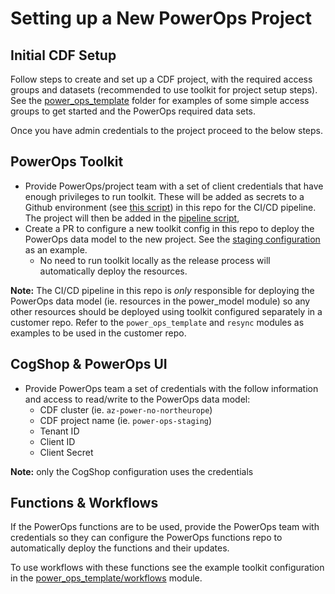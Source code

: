# Setting up a New PowerOps Project

## Initial CDF Setup

Follow steps to create and set up a CDF project, with the required access groups and datasets (recommended to use toolkit for project setup steps). See the [power_ops_template](toolkit/modules/power_ops_template/) folder for examples of some simple access groups to get started and the PowerOps required data sets.

Once you have admin credentials to the project proceed to the below steps.

## PowerOps Toolkit

- Provide PowerOps/project team with a set of client credentials that have enough privileges to run toolkit. These will be added as secrets to a Github environment (see [this script](scripts/update_gh_env_secrets.py)) in this repo for the CI/CD pipeline. The project will then be added in the [pipeline script](.github/workflows/toolkit-release.yml),
- Create a PR to configure a new toolkit config in this repo to deploy the PowerOps data model to the new project. See the [staging configuration](toolkit/config.staging.yaml) as an example.
  - No need to run toolkit locally as the release process will automatically deploy the resources.

**Note:** The CI/CD pipeline in this repo is *only* responsible for deploying the PowerOps data model (ie. resources in the power_model module) so any other resources should be deployed using toolkit configured separately in a customer repo. Refer to the `power_ops_template` and `resync` modules as examples to be used in the customer repo.

## CogShop & PowerOps UI

- Provide PowerOps team a set of credentials with the follow information and access to read/write to the PowerOps data model:
  - CDF cluster (ie. `az-power-no-northeurope`)
  - CDF project name (ie. `power-ops-staging`)
  - Tenant ID
  - Client ID
  - Client Secret

**Note:** only the CogShop configuration uses the credentials

## Functions & Workflows

If the PowerOps functions are to be used, provide the PowerOps team with credentials so they can configure the PowerOps functions repo to automatically deploy the functions and their updates.

To use workflows with these functions see the example toolkit configuration in the [power_ops_template/workflows](toolkit/power_ops_template/workflows) module.
